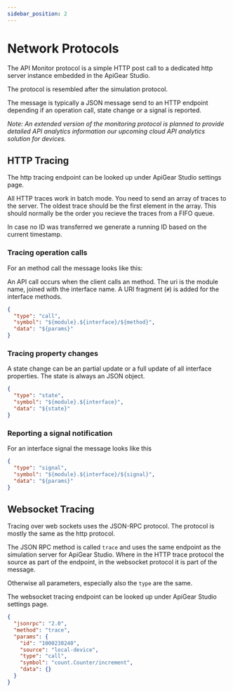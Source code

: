 ```yaml
---
sidebar_position: 2
---
```


# Network Protocols

The API Monitor protocol is a simple HTTP post call to a dedicated http server instance embedded in the ApiGear Studio.

The protocol is resembled after the simulation protocol.

The message is typically a JSON message send to an HTTP endpoint depending if an operation call, state change or a signal is reported.

_Note: An extended version of the monitoring protocol is planned to provide detailed API analytics information our upcoming cloud API analytics solution for devices._

## HTTP Tracing

The http tracing endpoint can be looked up under ApiGear Studio settings page.

All HTTP traces work in batch mode. You need to send an array of traces to the server. The oldest trace should be the first element in the array. This should normally be the order you recieve the traces from a FIFO queue.

In case no ID was transferred we generate a running ID based on the current timestamp.

### Tracing operation calls

For an method call the message looks like this:

An API call occurs when the client calls an method. The uri is the module name, joined with the interface name. A URI fragment (`#`) is added for the interface methods.

```json
{
  "type": "call",
  "symbol": "${module}.${interface}/${method}",
  "data": "${params}"
}
```

### Tracing property changes

A state change can be an partial update or a full update of all interface properties. The state is always an JSON object.

```json
{
  "type": "state",
  "symbol": "${module}.${interface}",
  "data": "${state}"
}
```

### Reporting a signal notification

For an interface signal the message looks like this

```json
{
  "type": "signal",
  "symbol": "${module}.${interface}/${signal}",
  "data": "${params}"
}
```

## Websocket Tracing

Tracing over web sockets uses the JSON-RPC protocol. The protocol is mostly the same as the http protocol.

The JSON RPC method is called `trace` and uses the same endpoint as the simulation server for ApiGear Studio.
Where in the HTTP trace protocol the source as part of the endpoint, in the websocket protocol it is part of the message.

Otherwise all parameters, especially also the `type` are the same.

The websocket tracing endpoint can be looked up under ApiGear Studio settings page.

```json
{
  "jsonrpc": "2.0",
  "method": "trace",
  "params": {
    "id": "1000230240",
    "source": "local-device",
    "type": "call",
    "symbol": "count.Counter/increment",
    "data": {}
  }
}
```
